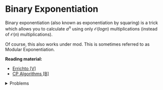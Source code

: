 # Binary Exponentiation
Binary exponentiation (also known as exponentiation by squaring) is a trick which allows you to calculate $a^n$ using only $\mathcal{O}(logn)$ multiplications (instead of $\mathcal{O}(n)$ multiplications).

Of course, this also works under mod. This is sometimes referred to as Modular Exponentiation.

**Reading material:**
* [Errichto [V]](https://www.youtube.com/watch?v=L-Wzglnm4dM)
* [CP Algorithms [B]](https://cp-algorithms.com/algebra/binary-exp.html)

<details>
<summary>Problems</summary>
<ul>
    <li><a href="https://www.spoj.com/problems/LASTDIG/">Spoj LASTDIG</a></li>
    <li><a href="https://www.codechef.com/problems/CKISSHUG">Codechef CKISSHUG</a></li>
</ul>
</details>